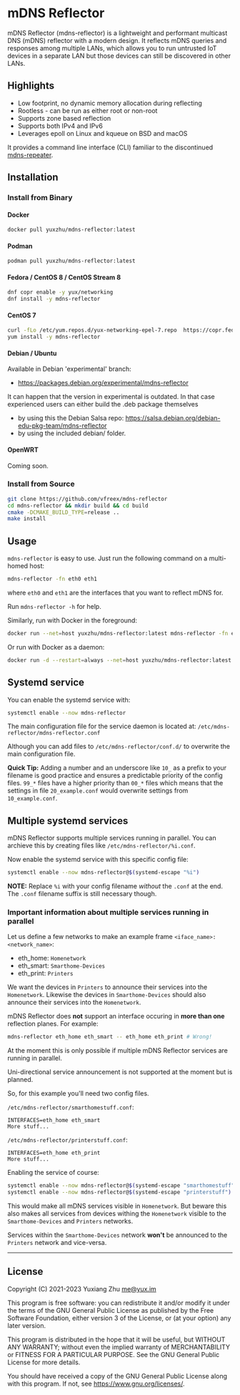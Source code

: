 # mDNS Reflector

mDNS Reflector (mdns-reflector) is a lightweight and performant multicast DNS (mDNS) reflector with a modern design.
It reflects mDNS queries and responses among multiple LANs, which allows you to run untrusted IoT devices
in a separate LAN but those devices can still be discovered in other LANs.

## Highlights
- Low footprint, no dynamic memory allocation during reflecting
- Rootless - can be run as either root or non-root
- Supports zone based reflection
- Supports both IPv4 and IPv6
- Leverages epoll on Linux and kqueue on BSD and macOS

It provides a command line interface (CLI) familiar to the discontinued [mdns-repeater][].

## Installation
### Install from Binary
#### Docker
```sh
docker pull yuxzhu/mdns-reflector:latest
```
#### Podman
```sh
podman pull yuxzhu/mdns-reflector:latest
```
#### Fedora / CentOS 8 / CentOS Stream 8
```sh
dnf copr enable -y yux/networking
dnf install -y mdns-reflector
```
#### CentOS 7
```sh
curl -fLo /etc/yum.repos.d/yux-networking-epel-7.repo  https://copr.fedorainfracloud.org/coprs/yux/networking/repo/epel-7/yux-networking-epel-7.repo
yum install -y mdns-reflector
```
#### Debian / Ubuntu
Available in Debian 'experimental' branch:
 - https://packages.debian.org/experimental/mdns-reflector

It can happen that the version in experimental is outdated.
In that case experienced users can either build the .deb package themselves
 - by using this the Debian Salsa repo: https://salsa.debian.org/debian-edu-pkg-team/mdns-reflector
 - by using the included debian/ folder.
#### OpenWRT
Coming soon.

### Install from Source
```sh
git clone https://github.com/vfreex/mdns-reflector
cd mdns-reflector && mkdir build && cd build
cmake -DCMAKE_BUILD_TYPE=release ..
make install
```

## Usage

`mdns-reflector` is easy to use. Just run the following command on a multi-homed host:

```sh
mdns-reflector -fn eth0 eth1
```

where `eth0` and `eth1` are the interfaces that you want to reflect mDNS for.

Run `mdns-reflector -h` for help.

Similarly, run with Docker in the foreground:

```sh
docker run --net=host yuxzhu/mdns-reflector:latest mdns-reflector -fn eth0 eth1
```

Or run with Docker as a daemon:

```sh
docker run -d --restart=always --net=host yuxzhu/mdns-reflector:latest mdns-reflector -fn eth0 eth1
```

## Systemd service

You can enable the systemd service with:
```sh
systemctl enable --now mdns-reflector
```

The main configuration file for the service daemon is located at:
`/etc/mdns-reflector/mdns-reflector.conf`

Although you can add files to `/etc/mdns-reflector/conf.d/` to overwrite the
main configuration file.

**Quick Tip:** Adding a number and an underscore like `10_` as a prefix to your
filename is good practice and ensures a predictable priority of the config
files. `99_*` files have a higher priority than `00_*` files which means that
the settings in file `20_example.conf` would overwrite settings from `10_example.conf`.

## Multiple systemd services

mDNS Reflector supports multiple services running in parallel.
You can archieve this by creating files like `/etc/mdns-reflector/%i.conf`.

Now enable the systemd service with this specific config file:
```sh
systemctl enable --now mdns-reflector@$(systemd-escape "%i")
```

**NOTE:** Replace `%i` with your config filename *without* the `.conf` at the end.
The `.conf` filename suffix is still necessary though.

### Important information about multiple services running in parallel
Let us define a few networks to make an example frame `<iface_name>: <network_name>`:
  - eth_home:  `Homenetwork`
  - eth_smart: `Smarthome-Devices`
  - eth_print: `Printers`

We want the devices in `Printers` to announce their services into the
`Homenetwork`. Likewise the devices in `Smarthome-Devices` should also announce
their services into the `Homenetwork`.

mDNS Reflector does **not** support an interface occuring in **more than one**
reflection planes. For example:
```sh
mdns-reflector eth_home eth_smart -- eth_home eth_print # Wrong!
```

At the moment this  is only possible if multiple mDNS Reflector services are
running in parallel.

Uni-directional service announcement is not supported at the moment but is planned.

So, for this example you'll need two config files.

`/etc/mdns-reflector/smarthomestuff.conf`:
```
INTERFACES=eth_home eth_smart
More stuff...
```

`/etc/mdns-reflector/printerstuff.conf`:
```
INTERFACES=eth_home eth_print
More stuff...
```

Enabling the service of course:
```sh
systemctl enable --now mdns-reflector@$(systemd-escape "smarthomestuff")
systemctl enable --now mdns-reflector@$(systemd-escape "printerstuff")
```

This would make all mDNS services visible in `Homenetwork`. But beware this also
makes all services from devices withing the `Homenetwork` visible to the
`Smarthome-Devices` and `Printers` networks.

Services within the `Smarthome-Devices` network **won't** be announced to the
`Printers` network and vice-versa.

----

## License
Copyright (C) 2021-2023 Yuxiang Zhu <me@yux.im>

This program is free software: you can redistribute it and/or modify
it under the terms of the GNU General Public License as published by
the Free Software Foundation, either version 3 of the License, or
(at your option) any later version.

This program is distributed in the hope that it will be useful,
but WITHOUT ANY WARRANTY; without even the implied warranty of
MERCHANTABILITY or FITNESS FOR A PARTICULAR PURPOSE.  See the
GNU General Public License for more details.

You should have received a copy of the GNU General Public License
along with this program.  If not, see <https://www.gnu.org/licenses/>.

[mdns-repeater]: https://bitbucket.org/geekman/mdns-repeater/
